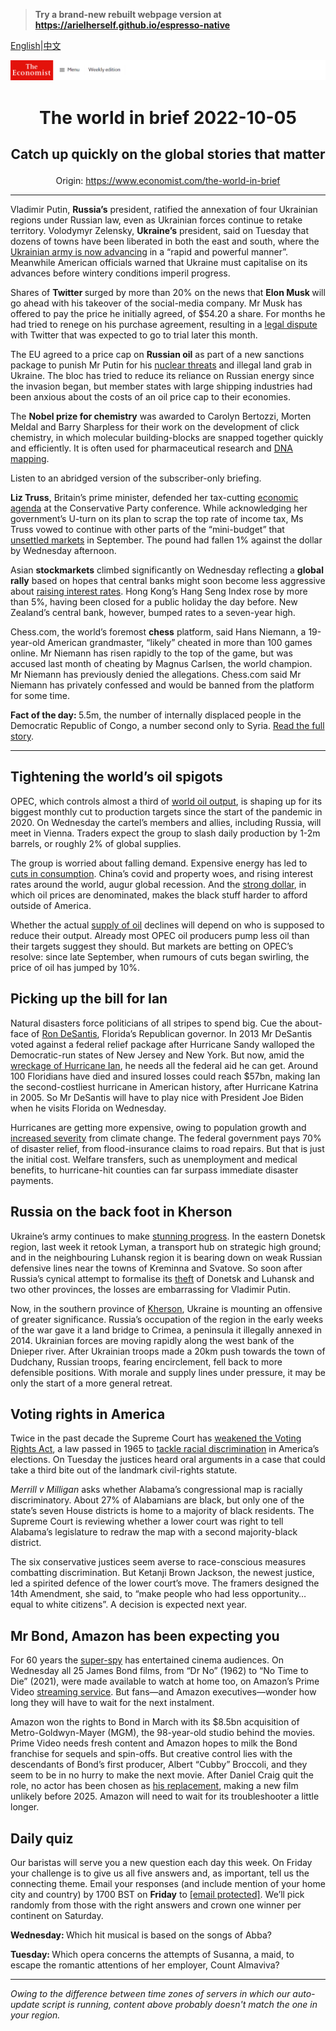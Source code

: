 > **Try a brand-new rebuilt webpage version at https://arielherself.github.io/espresso-native**

[English](https://github.com/arielherself/espresso/blob/main/README.md)|[中文](https://github-com.translate.goog/arielherself/espresso/blob/main/README.md?_x_tr_sl=en&_x_tr_tl=zh-CN&_x_tr_hl=zh-CN&_x_tr_pto=wapp)



![The Economist](menubar.png)

# <p align="center">The world in brief 2022-10-05</p>

## <p align="center">Catch up quickly on the global stories that matter</p>

<p align="center">Origin: <a href="https://www.economist.com/the-world-in-brief">https://www.economist.com/the-world-in-brief</a><hr>

Vladimir Putin, <strong>Russia’s</strong> president, ratified the annexation of four Ukrainian regions under Russian law, even as Ukrainian forces continue to retake territory. Volodymyr Zelensky, <strong>Ukraine’s</strong> president, said on Tuesday that dozens of towns have been liberated in both the east and south, where the [Ukrainian army is now advancing](https://www.economist.com/europe/2022/10/03/as-ukraine-smashes-through-more-russian-lines-russians-wonder-whom-to-blame) in a “rapid and powerful manner”. Meanwhile American officials warned that Ukraine must capitalise on its advances before wintery conditions imperil progress.

Shares of <strong>Twitter </strong>surged by more than 20% on the news that <strong>Elon Musk </strong>will go ahead with his takeover of the social-media company. Mr Musk has offered to pay the price he initially agreed, of $54.20 a share. For months he had tried to renege on his purchase agreement, resulting in a [legal dispute](https://www.economist.com/business/2022/09/15/twitters-shareholders-approve-elon-musks-44bn-offer) with Twitter that was expected to go to trial later this month. 

The EU agreed to a price cap on <strong>Russian oil</strong> as part of a new sanctions package to punish Mr Putin for his [nuclear threats](https://www.economist.com/international/2022/09/29/could-the-war-in-ukraine-go-nuclear) and illegal land grab in Ukraine. The bloc has tried to reduce its reliance on Russian energy since the invasion began, but member states with large shipping industries had been anxious about the costs of an oil price cap to their economies.

The <strong>Nobel prize for chemistry</strong> was awarded to Carolyn Bertozzi, Morten Meldal and Barry Sharpless for their work on the development of click chemistry, in which molecular building-blocks are snapped together quickly and efficiently. It is often used for pharmaceutical research and [DNA mapping](https://www.economist.com/science-and-technology/2022/10/03/this-years-first-nobel-laureate-sequenced-the-dna-of-neanderthals).

Listen to an abridged version of the subscriber-only briefing.

<strong>Liz Truss</strong>, Britain’s prime minister, defended her tax-cutting [economic agenda](https://www.economist.com/leaders/2022/09/28/how-not-to-run-a-country) at the Conservative Party conference. While acknowledging her government’s U-turn on its plan to scrap the top rate of income tax, Ms Truss vowed to continue with other parts of the “mini-budget” that [unsettled markets](https://www.economist.com/britain/2022/09/27/the-fallout-from-kwasi-kwartengs-mini-budget-continues) in September. The pound had fallen 1% against the dollar by Wednesday afternoon.

Asian <strong>stockmarkets</strong> climbed significantly on Wednesday reflecting a <strong>global rally</strong> based on hopes that central banks might soon become less aggressive about [raising interest rates](https://www.economist.com/finance-and-economics/2022/09/29/global-rate-rises-are-happening-on-an-unprecedented-scale). Hong Kong’s Hang Seng Index rose by more than 5%, having been closed for a public holiday the day before. New Zealand’s central bank, however, bumped rates to a seven-year high. 

Chess.com, the world’s foremost <strong>chess</strong> platform, said Hans Niemann, a 19-year-old American grandmaster, “likely” cheated in more than 100 games online. Mr Niemann has risen rapidly to the top of the game, but was accused last month of cheating by Magnus Carlsen, the world champion. Mr Niemann has previously denied the allegations. Chess.com said Mr Niemann has privately confessed and would be banned from the platform for some time.

<strong>Fact of the day: </strong>5.5m, the number of internally displaced people in the Democratic Republic of Congo, a number second only to Syria. [Read the full story](https://www.economist.com/middle-east-and-africa/2022/09/29/congo-says-martial-law-has-brought-calm-yet-violence-is-rising).

----------

## Tightening the world’s oil spigots

OPEC, which controls almost a third of [world oil output](https://www.economist.com/business/2022/08/25/could-the-demonised-oil-industry-become-a-force-for-decarbonisation), is shaping up for its biggest monthly cut to production targets since the start of the pandemic in 2020. On Wednesday the cartel’s members and allies, including Russia, will meet in Vienna. Traders expect the group to slash daily production by 1-2m barrels, or roughly 2% of global supplies.

The group is worried about falling demand. Expensive energy has led to [cuts in consumption](https://www.economist.com/europe/2022/09/03/the-g7-plans-to-cap-russian-oil-prices). China’s covid and property woes, and rising interest rates around the world, augur global recession. And the [strong dollar](https://www.economist.com/finance-and-economics/2022/09/08/why-the-dollar-is-strong-and-why-that-is-a-problem), in which oil prices are denominated, makes the black stuff harder to afford outside of America.

Whether the actual [supply of oil](https://www.economist.com/finance-and-economics/three-big-uncertainties-cloud-the-oil-market/21808307) declines will depend on who is supposed to reduce their output. Already most OPEC oil producers pump less oil than their targets suggest they should. But markets are betting on OPEC’s resolve: since late September, when rumours of cuts began swirling, the price of oil has jumped by 10%.

## Picking up the bill for Ian

Natural disasters force politicians of all stripes to spend big. Cue the about-face of [Ron DeSantis](https://www.economist.com/united-states/2021/07/24/the-rise-of-ron-desantis), Florida’s Republican governor. In 2013 Mr DeSantis voted against a federal relief package after Hurricane Sandy walloped the Democratic-run states of New Jersey and New York. But now, amid the [wreckage of Hurricane Ian](https://www.economist.com/united-states/2022/09/29/hurricane-ian-pummels-florida), he needs all the federal aid he can get. Around 100 Floridians have died and insured losses could reach $57bn, making Ian the second-costliest hurricane in American history, after Hurricane Katrina in 2005. So Mr DeSantis will have to play nice with President Joe Biden when he visits Florida on Wednesday.

Hurricanes are getting more expensive, owing to population growth and [increased severity](https://www.economist.com/the-economist-explains/2022/09/29/is-climate-change-making-hurricanes-worse) from climate change. The federal government pays 70% of disaster relief, from flood-insurance claims to road repairs. But that is just the initial cost. Welfare transfers, such as unemployment and medical benefits, to hurricane-hit counties can far surpass immediate disaster payments. 

## Russia on the back foot in Kherson

Ukraine’s army continues to make [stunning progress](https://www.economist.com/europe/2022/10/03/as-ukraine-smashes-through-more-russian-lines-russians-wonder-whom-to-blame). In the eastern Donetsk region, last week it retook Lyman, a transport hub on strategic high ground; and in the neighbouring Luhansk region it is bearing down on weak Russian defensive lines near the towns of Kreminna and Svatove. So soon after Russia’s cynical attempt to formalise its [theft](https://www.economist.com/europe/2022/09/27/vladimir-putin-stages-four-fake-referendums-in-occupied-ukraine) of Donetsk and Luhansk and two other provinces, the losses are embarrassing for Vladimir Putin.

Now, in the southern province of [Kherson](https://www.economist.com/the-economist-explains/2022/08/30/why-does-kherson-matter), Ukraine is mounting an offensive of greater significance. Russia’s occupation of the region in the early weeks of the war gave it a land bridge to Crimea, a peninsula it illegally annexed in 2014. Ukrainian forces are moving rapidly along the west bank of the Dnieper river. After Ukrainian troops made a 20km push towards the town of Dudchany, Russian troops, fearing encirclement, fell back to more defensible positions. With morale and supply lines under pressure, it may be only the start of a more general retreat.

## Voting rights in America

Twice in the past decade the Supreme Court has [weakened the Voting Rights Act](https://www.economist.com/united-states/2021/07/01/the-supreme-court-takes-another-bite-out-of-the-voting-rights-act), a law passed in 1965 to [tackle racial discrimination](https://www.economist.com/graphic-detail/2021/06/12/how-the-voting-rights-act-limits-gerrymanders) in America’s elections. On Tuesday the justices heard oral arguments in a case that could take a third bite out of the landmark civil-rights statute.

<em>Merrill v Milligan</em> asks whether Alabama’s congressional map is racially discriminatory. About 27% of Alabamians are black, but only one of the state’s seven House districts is home to a majority of black residents. The Supreme Court is reviewing whether a lower court was right to tell Alabama’s legislature to redraw the map with a second majority-black district.

The six conservative justices seem averse to race-conscious measures combatting discrimination. But Ketanji Brown Jackson, the newest justice, led a spirited defence of the lower court’s move. The framers designed the 14th Amendment, she said, to “make people who had less opportunity…equal to white citizens”. A decision is expected next year.

## Mr Bond, Amazon has been expecting you

For 60 years the [super-spy](https://www.economist.com/culture/2022/09/22/sixty-years-ago-james-bond-and-the-beatles-made-debuts) has entertained cinema audiences. On Wednesday all 25 James Bond films, from “Dr No” (1962) to “No Time to Die” (2021), were made available to watch at home too, on Amazon’s Prime Video [streaming service](https://www.economist.com/the-world-ahead/2021/11/08/the-video-streaming-battle-is-going-global). But fans—and Amazon executives—wonder how long they will have to wait for the next instalment.

Amazon won the rights to Bond in March with its $8.5bn acquisition of Metro-Goldwyn-Mayer (MGM), the 98-year-old studio behind the movies. Prime Video needs fresh content and Amazon hopes to milk the Bond franchise for sequels and spin-offs. But creative control lies with the descendants of Bond’s first producer, Albert “Cubby” Broccoli, and they seem to be in no hurry to make the next movie. After Daniel Craig quit the role, no actor has been chosen as [his replacement](https://www.economist.com/culture/2021/10/15/good-evening-ms-bond-weve-been-expecting-you), making a new film unlikely before 2025. Amazon will need to wait for its troubleshooter a little longer.

## Daily quiz

Our baristas will serve you a new question each day this week. On Friday your challenge is to give us all five answers and, as important, tell us the connecting theme. Email your responses (and include mention of your home city and country) by 1700 BST on <strong>Friday</strong> to [<span class="__cf_email__" data-cfemail="de8fabb7a49badaeacbbadadb19ebbbdb1b0b1b3b7adaaf0bdb1b3">[email&#160;protected]</span>](https://mail.google.com/mail/?view=cm&amp;fs=1&amp;tf=1&amp;to=QuizEspresso@economist.com). We’ll pick randomly from those with the right answers and crown one winner per continent on Saturday.

<strong>Wednesday: </strong>Which hit musical is based on the songs of Abba?

<strong>Tuesday: </strong>Which opera concerns the attempts of Susanna, a maid, to escape the romantic attentions of her employer, Count Almaviva?

----------

*Owing to the difference between time zones of servers in which our auto-update script is running, content above probably doesn't match the one in your region.*

